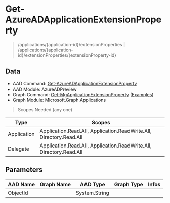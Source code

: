 # Get-AzureADApplicationExtensionProperty

> /applications/{application-id}/extensionProperties | /applications/{application-id}/extensionProperties/{extensionProperty-id}

## Data

+ AAD Command: [Get-AzureADApplicationExtensionProperty](https://docs.microsoft.com/en-us/powershell/module/AzureAD/Get-AzureADApplicationExtensionProperty?view=azureadps-2.0-preview)
+ AAD Module: AzureADPreview
+ Graph Command: [Get-MgApplicationExtensionProperty](https://docs.microsoft.com/en-us/powershell/module/Microsoft.Graph.Applications/Get-MgApplicationExtensionProperty) ([Examples](https://github.com/orgs/msgraph/discussions?discussions_q=Get-MgApplicationExtensionProperty))
+ Graph Module: Microsoft.Graph.Applications

> Scopes Needed (any one)

|Type|Scopes|
|---|---|
|Application|Application.Read.All, Application.ReadWrite.All, Directory.Read.All|
|Delegate|Application.Read.All, Application.ReadWrite.All, Directory.Read.All|

## Parameters

|AAD Name|Graph Name|AAD Type|Graph Type|Infos|
|---|---|---|---|---|
|ObjectId||System.String|||

